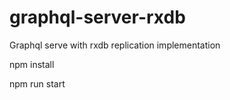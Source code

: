 # graphql-server-rxdb
Graphql serve with rxdb replication implementation

npm install

npm run start
